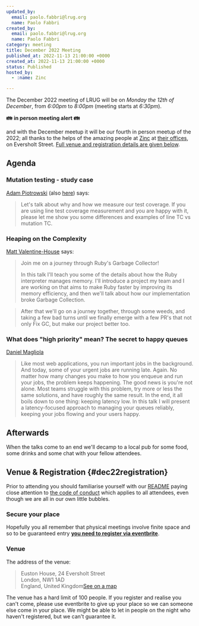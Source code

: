 ```yaml
---
updated_by:
  email: paolo.fabbri@lrug.org
  name: Paolo Fabbri
created_by:
  email: paolo.fabbri@lrug.org
  name: Paolo Fabbri
category: meeting
title: December 2022 Meeting
published_at: 2022-11-13 21:00:00 +0000
created_at: 2022-11-13 21:00:00 +0000
status: Published
hosted_by:
  - :name: Zinc

---
```


The December 2022 meeting of LRUG will be on *Monday the 12th of
December*, from _6:00pm_ to _8:00pm_ (meeting starts at _6:30pm_).

**👪 in person meeting alert 👪**

and with the December meetup it will be our fourth in person meetup of the 2022; all thanks to the helps of the amazing people at [Zinc](https://www.zinc.vc) at [their offices][zinc-venue], on Eversholt Street. [Full venue and
registration details are given below](#dec22registration).

## Agenda

### Mutation testing - study case

[Adam Piotrowski](https://twitter.com/pan_sarin) (also [here](https://www.linkedin.com/in/adamsarin)) says:

> Let's talk about why and how we measure our test coverage. If you are
> using line test coverage measurement and you are happy with it, please let
> me show you some differences and examples of line TC vs mutation TC.

### Heaping on the Complexity

[Matt Valentine-House](https://ruby.social/@eightbitraptor) says:

> Join me on a journey through Ruby's Garbage Collector!
> 
> In this talk I'll teach you some of the details about how the Ruby
> interpreter manages memory. I'll introduce a project my team and I are
> working on that aims to make Ruby faster by improving its memory
> efficiency, and then we'll talk about how our implementation broke
> Garbage Collection.

> After that we'll go on a journey together, through some weeds, and
> taking a few bad turns until we finally emerge with a few PR's that
> not only Fix GC, but make our project better too.

###  What does "high priority" mean? The secret to happy queues

[Daniel Magliola]()

> Like most web applications, you run important jobs in the background. And
> today, some of your urgent jobs are running late. Again. No matter how many
> changes you make to how you enqueue and run your jobs, the problem keeps
> happening. The good news is you're not alone. Most teams struggle with this
> problem, try more or less the same solutions, and have roughly the same
> result. In the end, it all boils down to one thing: keeping latency low. In
> this talk I will present a latency-focused approach to managing your queues
> reliably, keeping your jobs flowing and your users happy. 

## Afterwards

When the talks come to an end we'll decamp to a local pub for some food, some
drinks and some chat with your fellow attendees.

## Venue & Registration {#dec22registration}

Prior to attending you should familiarise yourself with our
[README](http://readme.lrug.org/) paying close attention to [the code of
conduct](http://readme.lrug.org/#code-of-conduct) which applies to all
attendees, even though we are all in our own little bubbles.

### Secure your place

Hopefully you all remember that physical meetings involve finite space and so to be guaranteed entry **[you need to register via eventbrite][december2022-eventbrite]**.

### Venue

The address of the venue:

> Euston House, 24 Eversholt Street<br/>London, NW1 1AD<br/>England, United Kingdom[See on a map][zinc-venue]

The venue has a hard limit of 100 people.  If you register and realise you
can't come, please use eventbrite to give up your place so we can someone
else come in your place.  We might be able to let in people on the night
who haven't registered, but we can't guarantee it.

[zinc-venue]: https://goo.gl/maps/buHQcJudYKbShgRB8
[december2022-eventbrite]: https://www.eventbrite.com/e/london-ruby-user-group-december-2022-meeting-tickets-475342250467
